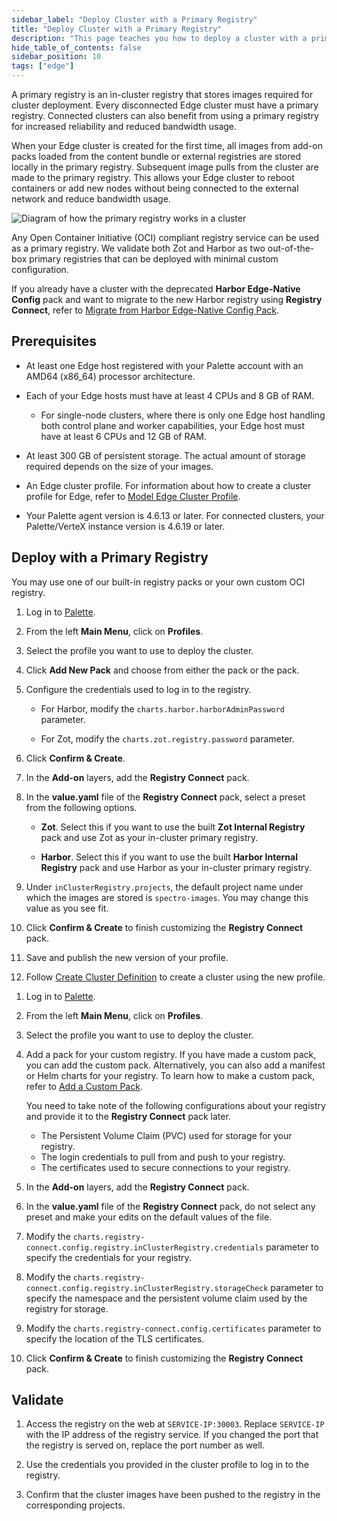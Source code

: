 ```yaml
---
sidebar_label: "Deploy Cluster with a Primary Registry"
title: "Deploy Cluster with a Primary Registry"
description: "This page teaches you how to deploy a cluster with a primary registry."
hide_table_of_contents: false
sidebar_position: 10
tags: ["edge"]
---
```


A primary registry is an in-cluster registry that stores images required for cluster deployment. Every disconnected Edge
cluster must have a primary registry. Connected clusters can also benefit from using a primary registry for increased
reliability and reduced bandwidth usage.

When your Edge cluster is created for the first time, all images from add-on packs loaded from the content bundle or
external registries are stored locally in the primary registry. Subsequent image pulls from the cluster are made to the
primary registry. This allows your Edge cluster to reboot containers or add new nodes without being connected to the
external network and reduce bandwidth usage.

![Diagram of how the primary registry works in a cluster](/clusters_edge_registries_primary-registry.webp)

Any Open Container Initiative (OCI) compliant registry service can be used as a primary registry. We validate both Zot
and Harbor as two out-of-the-box primary registries that can be deployed with minimal custom configuration.

If you already have a cluster with the deprecated **Harbor Edge-Native Config** pack and want to migrate to the new
Harbor registry using **Registry Connect**, refer to
[Migrate from Harbor Edge-Native Config Pack](./migrate-edge-native-config.md).

## Prerequisites

- At least one Edge host registered with your Palette account with an AMD64 (x86_64) processor architecture.

- Each of your Edge hosts must have at least 4 CPUs and 8 GB of RAM.

  - For single-node clusters, where there is only one Edge host handling both control plane and worker capabilities,
    your Edge host must have at least 6 CPUs and 12 GB of RAM.

- At least 300 GB of persistent storage. The actual amount of storage required depends on the size of your images.

- An Edge cluster profile. For information about how to create a cluster profile for Edge, refer to
  [Model Edge Cluster Profile](../../site-deployment/model-profile.md).

- Your Palette agent version is 4.6.13 or later. For connected clusters, your Palette/VerteX instance version is 4.6.19
  or later.

## Deploy with a Primary Registry

You may use one of our built-in registry packs or your own custom OCI registry.

<Tabs group="Registry type">

<TabItem value="Built-in Registry Packs">

1. Log in to [Palette](https://console.spectrocloud.com).

2. From the left **Main Menu**, click on **Profiles**.

3. Select the profile you want to use to deploy the cluster.

<!-- prettier-ignore -->
4. Click **Add New Pack** and choose from either the
   <VersionedLink text="Harbor" url="/integrations/packs/?pack=harbor" /> pack or the
   <VersionedLink text="Zot" url="/integrations/packs/?pack=zot" /> pack.

5. Configure the credentials used to log in to the registry.

   - For Harbor, modify the `charts.harbor.harborAdminPassword` parameter.

   - For Zot, modify the `charts.zot.registry.password` parameter.

6. Click **Confirm & Create**.

7. In the **Add-on** layers, add the **Registry Connect** pack.

8. In the **value.yaml** file of the **Registry Connect** pack, select a preset from the following options.

   - **Zot**. Select this if you want to use the built **Zot Internal Registry** pack and use Zot as your in-cluster
     primary registry.

   - **Harbor**. Select this if you want to use the built **Harbor Internal Registry** pack and use Harbor as your
     in-cluster primary registry.

9. Under `inClusterRegistry.projects`, the default project name under which the images are stored is `spectro-images`. You may change this value as you see fit.

10. Click **Confirm & Create** to finish customizing the **Registry Connect** pack.

11. Save and publish the new version of your profile.

12. Follow [Create Cluster Definition](../cluster-deployment.md) to create a cluster using the new
    profile.

</TabItem>

<TabItem value="Custom Registry">

1. Log in to [Palette](https://console.spectrocloud.com).

2. From the left **Main Menu**, click on **Profiles**.

3. Select the profile you want to use to deploy the cluster.

4. Add a pack for your custom registry. If you have made a custom pack, you can add the custom pack. Alternatively, you
   can also add a manifest or Helm charts for your registry. To learn how to make a custom pack, refer to
   [Add a Custom Pack](../../../../registries-and-packs/add-custom-packs.md).

   You need to take note of the following configurations about your registry and provide it to the **Registry Connect**
   pack later.

   - The Persistent Volume Claim (PVC) used for storage for your registry.
   - The login credentials to pull from and push to your registry.
   - The certificates used to secure connections to your registry.

5. In the **Add-on** layers, add the **Registry Connect** pack.

6. In the **value.yaml** file of the **Registry Connect** pack, do not select any preset and make your edits on the
   default values of the file.

7. Modify the `charts.registry-connect.config.registry.inClusterRegistry.credentials` parameter to specify the
   credentials for your registry.

8. Modify the `charts.registry-connect.config.registry.inClusterRegistry.storageCheck` parameter to specify the
   namespace and the persistent volume claim used by the registry for storage.

9. Modify the `charts.registry-connect.config.certificates` parameter to specify the location of the TLS certificates.

10. Click **Confirm & Create** to finish customizing the **Registry Connect** pack.

</TabItem>

</Tabs>

## Validate

1. Access the registry on the web at `SERVICE-IP:30003`. Replace `SERVICE-IP` with the IP address of the registry
   service. If you changed the port that the registry is served on, replace the port number as well.

2. Use the credentials you provided in the cluster profile to log in to the registry.

3. Confirm that the cluster images have been pushed to the registry in the corresponding projects.
